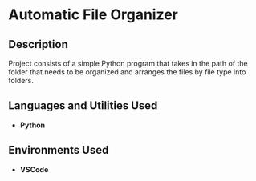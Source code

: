 <h1>Automatic File Organizer</h1>

<h2>Description</h2>
Project consists of a simple Python program that takes in the path of the folder that needs to be organized and arranges the files by file type into folders.
<br />


<h2>Languages and Utilities Used</h2>

- <b>Python</b>
  
<h2>Environments Used </h2>

- <b>VSCode</b>
